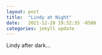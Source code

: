 ```yaml
---
layout: post
title:  "Lindy at Night"
date:   2021-12-28 19:32:35 -0500
categories: jekyll update
---
```


Lindy after dark...
